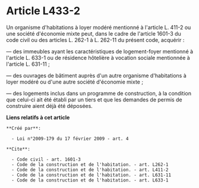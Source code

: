 # Article L433-2

Un organisme d'habitations à loyer modéré mentionné à l'article L. 411-2 ou une société d'économie mixte peut, dans le cadre
de l'article 1601-3 du code civil ou des articles L. 262-1 à L. 262-11 du présent code, acquérir : 

― des immeubles ayant les caractéristiques de logement-foyer mentionné à l'article L. 633-1 ou de résidence hôtelière à
vocation sociale mentionnée à l'article L. 631-11 ; 

― des ouvrages de bâtiment auprès d'un autre organisme d'habitations à loyer modéré ou d'une autre société d'économie
mixte ; 

― des logements inclus dans un programme de construction, à la condition que celui-ci ait été établi par un tiers et que les
demandes de permis de construire aient déjà été déposées.

**Liens relatifs à cet article**

	**Créé par**:

	  - Loi n°2009-179 du 17 février 2009 - art. 4

	**Cite**:

	  - Code civil - art. 1601-3
	  - Code de la construction et de l'habitation. - art. L262-1
	  - Code de la construction et de l'habitation. - art. L411-2
	  - Code de la construction et de l'habitation. - art. L631-11
	  - Code de la construction et de l'habitation. - art. L633-1
